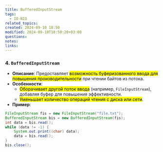 ```yaml
---
title: BufferedInputStream
tags:
  - IO-NIO
related_topics: 
created: 2024-09-10 18:50
modified: 2024-09-10T18:50:20+03:00
questions: 
notes: 
links: 
---
```

### 4. **`BufferedInputStream`**

- **Описание**: Предоставляет <mark class="hltr-purple">возможность буферизованного ввода для повышения производительности</mark> при чтении байтов из потока.
- **Особенности**:
    - <mark class="hltr-yellow">Оборачивает другой поток ввода</mark> (например, `FileInputStream`), добавляя буфер для повышения эффективности.
    - <mark class="hltr-yellow">Уменьшает количество операций чтения с диска или сети</mark>.
- **Пример**:
    
```java
FileInputStream fis = new FileInputStream("file.txt");
BufferedInputStream bis = new BufferedInputStream(fis);
int data = bis.read();
while (data != -1) {
    System.out.print((char) data);
    data = bis.read();
}
bis.close();

```
